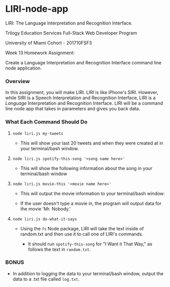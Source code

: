 # LIRI-node-app

LIRI: The Language Interpretation and Recognition Interface.

Trilogy Education Services Full-Stack Web Developer Program

University of Miami Cohort - 201710FSF3

Week 13 Homework Assignment:

Create a Language Interpretation and Recognition Interface command line node application.

### Overview

In this assignment, you will make LIRI. LIRI is like iPhone's SIRI. However, while SIRI is a Speech Interpretation and Recognition Interface, LIRI is a _Language_ Interpretation and Recognition Interface. LIRI will be a command line node app that takes in parameters and gives you back data.

### What Each Command Should Do

1. `node liri.js my-tweets`

   * This will show your last 20 tweets and when they were created at in your terminal/bash window.

2. `node liri.js spotify-this-song '<song name here>'`

   * This will show the following information about the song in your terminal/bash window

3. `node liri.js movie-this '<movie name here>'`

   * This will output the movie information to your terminal/bash window:

   * If the user doesn't type a movie in, the program will output data for the movie 'Mr. Nobody.'

4. `node liri.js do-what-it-says`

   * Using the `fs` Node package, LIRI will take the text inside of random.txt and then use it to call one of LIRI's commands.

     * It should run `spotify-this-song` for "I Want it That Way," as follows the text in `random.txt`.


### BONUS

* In addition to logging the data to your terminal/bash window, output the data to a .txt file called `log.txt`.
